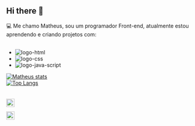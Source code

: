 ## Hi there 👋
:computer:
Me chamo Matheus, sou um programador Front-end, atualmente estou aprendendo e criando projetos com:
<br>
<br>
- <img src="https://img.shields.io/badge/HTML-239120?style=for-the-badge&logo=html5&logoColor=white" alt="logo-html">
- <img src="https://img.shields.io/badge/CSS-239120?&style=for-the-badge&logo=css3&logoColor=white" alt="logo-css">
- <img src="https://img.shields.io/badge/JavaScript-F7DF1E?style=for-the-badge&logo=javascript&logoColor=black" alt="logo-java-script">
[![Matheus stats](https://github-readme-stats.vercel.app/api?username=MatheusGama1999&show_icons=true&theme=highcontrast)](https://github.com/anuraghazra/github-readme-stats)<br>
[![Top Langs](https://github-readme-stats.vercel.app/api/top-langs/?username=MatheusGama1999&layout=donut&show_icons=true&theme=highcontrast)](https://github.com/anuraghazra/github-readme-stats)<br>
<br>
<br>
<a>
<img align= "left" width="22px" src="https://cdn.jsdeLivr.net/npm/simple-icons@v3/icons/instagram.svg" alt="logo-instagram"> <br>
</a>
<br>
<a>
  <img align= "left" width="22px" src="https://cdn.jsdeLivr.net/npm/simple-icons@v3/icons/linkedin.svg" alt="logo-linkedin"> <br>
</a>
  
  
